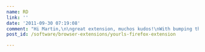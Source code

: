 ```yaml
---
name: RD
link: ''
date: '2011-09-30 07:19:08'
comment: "Hi Martin,\n\ngreat extension, muchos kudos!\nWith bumping the  `maxVersion`  in  `install.rdf`  to  `7.*`  your extension also works fine on Firefox 7.\n\nWould it be possible to automatically copy the short-url to the clipboard after it has been generated?\nCode would probably just this:\n\n\n{% highlight bash %}\nvar clipboard = Components.classes[\"@mozilla.org/widget/clipboardhelper;1\"] \n                .getService(Components.interfaces.nsIClipboardHelper); \nclipboard.copyString( ... );\n{% endhighlight %}\n\n"
post_id: /software/browser-extensions/yourls-firefox-extension

---
```



